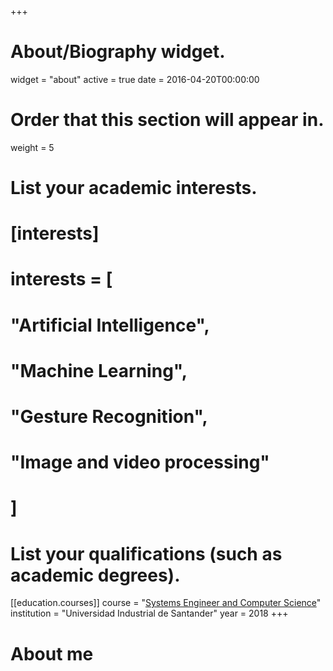 +++
# About/Biography widget.
widget = "about"
active = true
date = 2016-04-20T00:00:00

# Order that this section will appear in.
weight = 5

# List your academic interests.
# [interests]
#  interests = [
#    "Artificial Intelligence",
#    "Machine Learning",
#    "Gesture Recognition",
#    "Image and video processing"
#  ]

# List your qualifications (such as academic degrees).
[[education.courses]]
  course = "[Systems Engineer and Computer Science](https://github.com/JotaRodriguez94/academic-kickstart/edit/master/content/home/about.md)"
  institution = "Universidad Industrial de Santander"
  year = 2018 
+++
# About me
